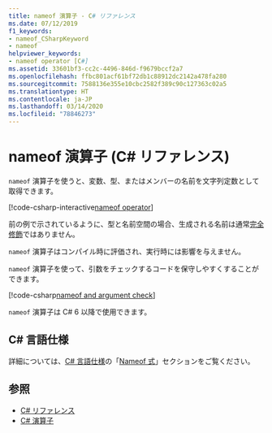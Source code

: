 ```yaml
---
title: nameof 演算子 - C# リファレンス
ms.date: 07/12/2019
f1_keywords:
- nameof_CSharpKeyword
- nameof
helpviewer_keywords:
- nameof operator [C#]
ms.assetid: 33601bf3-cc2c-4496-846d-f9679bccf2a7
ms.openlocfilehash: ffbc801acf61bf72db1c88912dc2142a478fa280
ms.sourcegitcommit: 7588136e355e10cbc2582f389c90c127363c02a5
ms.translationtype: HT
ms.contentlocale: ja-JP
ms.lasthandoff: 03/14/2020
ms.locfileid: "78846273"
---
```

# <a name="nameof-operator-c-reference"></a>nameof 演算子 (C# リファレンス)

`nameof` 演算子を使うと、変数、型、またはメンバーの名前を文字列定数として取得できます。

[!code-csharp-interactive[nameof operator](snippets/NameOfOperator.cs#Examples)]

前の例で示されているように、型と名前空間の場合、生成される名前は通常[完全修飾](~/_csharplang/spec/basic-concepts.md#fully-qualified-names)ではありません。

`nameof` 演算子はコンパイル時に評価され、実行時には影響を与えません。

`nameof` 演算子を使って、引数をチェックするコードを保守しやすくすることができます。

[!code-csharp[nameof and argument check](snippets/NameOfOperator.cs#ExceptionMessage)]

`nameof` 演算子は C# 6 以降で使用できます。

## <a name="c-language-specification"></a>C# 言語仕様

詳細については、[C# 言語仕様](~/_csharplang/spec/expressions.md#nameof-expressions)の「[Nameof 式](~/_csharplang/spec/introduction.md)」セクションをご覧ください。

## <a name="see-also"></a>参照

- [C# リファレンス](../index.md)
- [C# 演算子](index.md)
